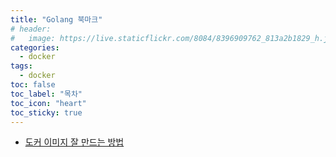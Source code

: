 ```yaml
---
title: "Golang 북마크"
# header:
#   image: https://live.staticflickr.com/8084/8396909762_813a2b1829_h.jpg
categories:
  - docker
tags:
  - docker
toc: false
toc_label: "목차"
toc_icon: "heart"
toc_sticky: true
---
```

- [도커 이미지 잘 만드는 방법](https://jonnung.dev/docker/2020/04/08/optimizing-docker-images/)
